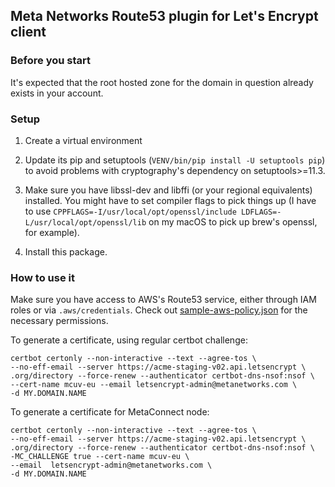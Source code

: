 ## Meta Networks Route53 plugin for Let's Encrypt client

### Before you start

It's expected that the root hosted zone for the domain in question already
exists in your account.

### Setup

1. Create a virtual environment

2. Update its pip and setuptools (`VENV/bin/pip install -U setuptools pip`)
to avoid problems with cryptography's dependency on setuptools>=11.3.

3. Make sure you have libssl-dev and libffi (or your regional equivalents)
installed. You might have to set compiler flags to pick things up (I have to
use `CPPFLAGS=-I/usr/local/opt/openssl/include
LDFLAGS=-L/usr/local/opt/openssl/lib` on my macOS to pick up brew's openssl,
for example).

4. Install this package.

### How to use it

Make sure you have access to AWS's Route53 service, either through IAM roles or
via `.aws/credentials`. Check out
[sample-aws-policy.json](examples/sample-aws-policy.json) for the necessary permissions.

To generate a certificate, using regular certbot challenge:
```
certbot certonly --non-interactive --text --agree-tos \
--no-eff-email --server https://acme-staging-v02.api.letsencrypt \
.org/directory --force-renew --authenticator certbot-dns-nsof:nsof \
--cert-name mcuv-eu --email letsencrypt-admin@metanetworks.com \
-d MY.DOMAIN.NAME
```

To generate a certificate for MetaConnect node:
```
certbot certonly --non-interactive --text --agree-tos \
--no-eff-email --server https://acme-staging-v02.api.letsencrypt \
.org/directory --force-renew --authenticator certbot-dns-nsof:nsof \
-MC_CHALLENGE true --cert-name mcuv-eu \
--email  letsencrypt-admin@metanetworks.com \
-d MY.DOMAIN.NAME
```
